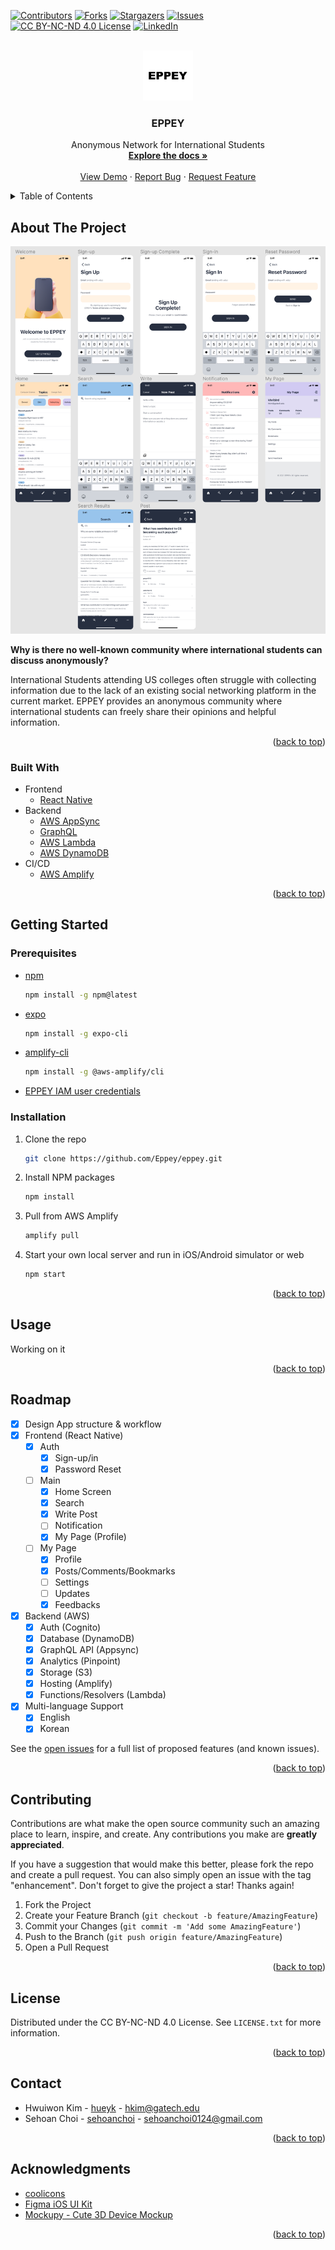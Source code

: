 <div id="top"></div>

<!-- PROJECT SHIELDS -->

[![Contributors][contributors-shield]][contributors-url]
[![Forks][forks-shield]][forks-url]
[![Stargazers][stars-shield]][stars-url]
[![Issues][issues-shield]][issues-url]
[![CC BY-NC-ND 4.0 License][license-shield]][license-url]
[![LinkedIn][linkedin-shield]][linkedin-url]

<!-- PROJECT LOGO -->
<br />
<div align="center">
  <a href="https://github.com/Eppey/eppey">
    <img src="assets/images/eppey.png" alt="Logo" width="80" height="80">
  </a>

  <h3 align="center">EPPEY</h3>

  <p align="center">
    Anonymous Network for International Students
    <br />
    <a href="https://github.com/Eppey/eppey"><strong>Explore the docs »</strong></a>
    <br />
    <br />
    <a href="https://youtu.be/MAJ0ASmUa_c">View Demo</a>
    ·
    <a href="https://github.com/Eppey/eppey/issues">Report Bug</a>
    ·
    <a href="https://github.com/Eppey/eppey/issues">Request Feature</a>
  </p>
</div>

<!-- TABLE OF CONTENTS -->
<details>
  <summary>Table of Contents</summary>
  <ol>
    <li>
      <a href="#about-the-project">About The Project</a>
      <ul>
        <li><a href="#built-with">Built With</a></li>
      </ul>
    </li>
    <li>
      <a href="#getting-started">Getting Started</a>
      <ul>
        <li><a href="#prerequisites">Prerequisites</a></li>
        <li><a href="#installation">Installation</a></li>
      </ul>
    </li>
    <li><a href="#usage">Usage</a></li>
    <li><a href="#roadmap">Roadmap</a></li>
    <li><a href="#contributing">Contributing</a></li>
    <li><a href="#license">License</a></li>
    <li><a href="#contact">Contact</a></li>
    <li><a href="#acknowledgments">Acknowledgments</a></li>
  </ol>
</details>

<!-- ABOUT THE PROJECT -->

## About The Project

[![Product Name Screen Shot][product-screenshot]](https://example.com)

**Why is there no well-known community where international students can discuss anonymously?**

International Students attending US colleges often struggle with collecting information due to the lack of an existing social networking platform in the current market. EPPEY provides an anonymous community where international students can freely share their opinions and helpful information.

<p align="right">(<a href="#top">back to top</a>)</p>

### Built With

- Frontend
  - [React Native](https://reactnative.dev)
- Backend
  - [AWS AppSync](https://aws.amazon.com/appsync/)
  - [GraphQL](https://graphql.org)
  - [AWS Lambda](https://aws.amazon.com/lambda/)
  - [AWS DynamoDB](https://aws.amazon.com/dynamodb/)
- CI/CD
  - [AWS Amplify](https://aws.amazon.com/amplify/)

<p align="right">(<a href="#top">back to top</a>)</p>

<!-- GETTING STARTED -->

## Getting Started

### Prerequisites

- [npm](https://www.npmjs.com/)
  ```sh
  npm install -g npm@latest
  ```
- [expo](https://docs.expo.dev)
  ```sh
  npm install -g expo-cli
  ```
- [amplify-cli](https://docs.amplify.aws/cli/start/install/)
  ```sh
  npm install -g @aws-amplify/cli
  ```
- [EPPEY IAM user credentials](https://aws.amazon.com/iam/)

### Installation

1. Clone the repo
   ```sh
   git clone https://github.com/Eppey/eppey.git
   ```
2. Install NPM packages
   ```sh
   npm install
   ```
3. Pull from AWS Amplify
   ```sh
   amplify pull
   ```
4. Start your own local server and run in iOS/Android simulator or web
   ```sh
   npm start
   ```

<p align="right">(<a href="#top">back to top</a>)</p>

<!-- USAGE EXAMPLES -->

## Usage

Working on it

<p align="right">(<a href="#top">back to top</a>)</p>

<!-- ROADMAP -->

## Roadmap

- [x] Design App structure & workflow
- [x] Frontend (React Native)
  - [x] Auth
    - [x] Sign-up/in
    - [x] Password Reset
  - [ ] Main
    - [x] Home Screen
    - [x] Search
    - [x] Write Post
    - [ ] Notification
    - [x] My Page (Profile)
  - [ ] My Page
    - [x] Profile
    - [x] Posts/Comments/Bookmarks
    - [ ] Settings
    - [ ] Updates
    - [x] Feedbacks
- [x] Backend (AWS)
  - [x] Auth (Cognito)
  - [x] Database (DynamoDB)
  - [x] GraphQL API (Appsync)
  - [x] Analytics (Pinpoint)
  - [x] Storage (S3)
  - [x] Hosting (Amplify)
  - [x] Functions/Resolvers (Lambda)
- [x] Multi-language Support
  - [x] English
  - [x] Korean

See the [open issues](https://github.com/Eppey/eppey/issues) for a full list of proposed features (and known issues).

<p align="right">(<a href="#top">back to top</a>)</p>

<!-- CONTRIBUTING -->

## Contributing

Contributions are what make the open source community such an amazing place to learn, inspire, and create. Any contributions you make are **greatly appreciated**.

If you have a suggestion that would make this better, please fork the repo and create a pull request. You can also simply open an issue with the tag "enhancement".
Don't forget to give the project a star! Thanks again!

1. Fork the Project
2. Create your Feature Branch (`git checkout -b feature/AmazingFeature`)
3. Commit your Changes (`git commit -m 'Add some AmazingFeature'`)
4. Push to the Branch (`git push origin feature/AmazingFeature`)
5. Open a Pull Request

<p align="right">(<a href="#top">back to top</a>)</p>

<!-- LICENSE -->

## License

Distributed under the CC BY-NC-ND 4.0 License. See `LICENSE.txt` for more information.

<p align="right">(<a href="#top">back to top</a>)</p>

<!-- CONTACT -->

## Contact

- Hwuiwon Kim - [hueyk](http://linkedin.com/in/hueyk/) - hkim@gatech.edu
- Sehoan Choi - [sehoanchoi](https://www.linkedin.com/in/sehoanchoi/) - sehoanchoi0124@gmail.com

<p align="right">(<a href="#top">back to top</a>)</p>

<!-- ACKNOWLEDGMENTS -->

## Acknowledgments

- [coolicons](https://www.figma.com/community/file/800815864899415771)
- [Figma iOS UI Kit](https://www.figma.com/community/file/809487622678629513)
- [Mockupy - Cute 3D Device Mockup](https://www.figma.com/community/file/1052097126940064675)

<p align="right">(<a href="#top">back to top</a>)</p>

<!-- MARKDOWN LINKS & IMAGES -->
<!-- https://www.markdownguide.org/basic-syntax/#reference-style-links -->

[contributors-shield]: https://img.shields.io/github/contributors/Eppey/eppey.svg?style=for-the-badge
[contributors-url]: https://github.com/Eppey/eppey/graphs/contributors
[forks-shield]: https://img.shields.io/github/forks/Eppey/eppey.svg?style=for-the-badge
[forks-url]: https://github.com/Eppey/eppey/network/members
[stars-shield]: https://img.shields.io/github/stars/Eppey/eppey.svg?style=for-the-badge
[stars-url]: https://github.com/Eppey/eppey/stargazers
[issues-shield]: https://img.shields.io/github/issues/Eppey/eppey?style=for-the-badge
[issues-url]: https://github.com/Eppey/eppey/issues
[license-shield]: https://img.shields.io/badge/license-CC%20BY--NC--ND%204.0-green?style=for-the-badge
[license-url]: https://github.com/Eppey/eppey/blob/main/LICENSE.md
[linkedin-shield]: https://img.shields.io/badge/-LinkedIn-black.svg?style=for-the-badge&logo=linkedin&colorB=555
[linkedin-url]: https://www.linkedin.com/company/eppey/
[product-screenshot]: assets/images/workflow.png
